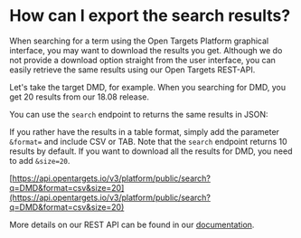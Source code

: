 # How can I export the search results?

When searching for a term using the Open Targets Platform graphical interface, you may want to download the results you get. Although we do not provide a download option straight from the user interface, you can easily retrieve the same results using our Open Targets REST-API. 

Let's take the target DMD, for example. When you searching for DMD, you get 20 results from our 18.08 release.

You can use the `search` endpoint to returns the same results in JSON:

If you rather have the results in a table format, simply add the parameter `&format=` and include CSV or TAB. Note that the `search` endpoint returns 10 results by default. If you want to download all the results for DMD, you need to add `&size=20`.

[https://api.opentargets.io/v3/platform/public/search?q=DMD&format=csv&size=20](https://api.opentargets.io/v3/platform/public/search?q=DMD&format=csv&size=20)

More details on our REST API can be found in our  [documentation](https://api.opentargets.io/v3/platform/docs/swagger-ui).

  


